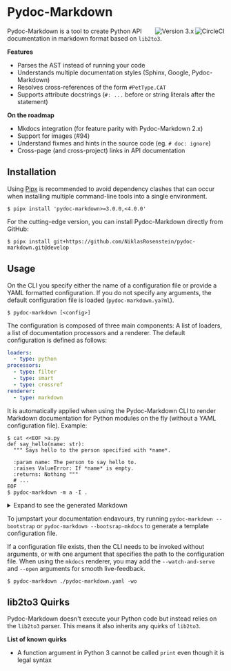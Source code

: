 # Pydoc-Markdown
<a href="https://circleci.com/gh/NiklasRosenstein/workflows/pydoc-markdown/tree/develop"><img align="right" src="https://circleci.com/gh/NiklasRosenstein/pydoc-markdown/tree/develop.svg?style=svg" alt="CircleCI"><img align="right" src="https://img.shields.io/badge/version-3.x-purple" alt="Version 3.x"></a>

Pydoc-Markdown is a tool to create Python API documentation in markdown format
based on `lib2to3`.

__Features__

* Parses the AST instead of running your code
* Understands multiple documentation styles (Sphinx, Google, Pydoc-Markdown)
* Resolves cross-references of the form `#PetType.CAT`
* Supports attribute docstrings (`#: ...` before or string literals after
  the statement)

__On the roadmap__

* Mkdocs integration (for feature parity with Pydoc-Markdown 2.x)
* Support for images (#94)
* Understand fixmes and hints in the source code (eg. `# doc: ignore`)
* Cross-page (and cross-project) links in API documentation

## Installation

  [Pipx]: https://pypi.org/project/pipx/

Using [Pipx][] is recommended to avoid dependency clashes that can occur when installing multiple
command-line tools into a single environment.

    $ pipx install 'pydoc-markdown>=3.0.0,<4.0.0'

For the cutting-edge version, you can install Pydoc-Markdown directly from GitHub:

    $ pipx install git+https://github.com/NiklasRosenstein/pydoc-markdown.git@develop

## Usage

On the CLI you specify either the name of a configuration file or provide a
YAML formatted configuration. If you do not specify any arguments, the default
configuration file is loaded (`pydoc-markdown.ya?ml`).

    $ pydoc-markdown [<config>]

The configuration is composed of three main components: A list of loaders,
a list of documentation processors and a renderer. The default configuration
is defined as follows:

```yaml
loaders:
  - type: python
processors:
  - type: filter
  - type: smart
  - type: crossref
renderer:
  - type: markdown
```

It is automatically applied when using the Pydoc-Markdown CLI to render
Markdown documentation for Python modules on the fly (without a YAML
configuration file). Example:

    $ cat <<EOF >a.py
    def say_hello(name: str):
      """ Says hello to the person specified with *name*.

      :param name: The person to say hello to.
      :raises ValueError: If *name* is empty.
      :returns: Nothing """
      # ...
    EOF
    $ pydoc-markdown -m a -I .

<details><summary>Expand to see the generated Markdown</summary>

---

<a name=".a"></a>
## a

<a name=".a.say_hello"></a>
#### say\_hello

```python
say_hello(name: str)
```

Says hello to the person specified with *name*.

**Arguments**:

- `name`: The person to say hello to.

**Raises**:

- `ValueError`: If *name* is empty.

**Returns**:

Nothing

---

</details>

To jumpstart your documentation endavours, try running `pydoc-markdown --bootstrap` or
`pydoc-markdown --bootsrap-mkdocs` to generate a template configuration file.

If a configuration file exists, then the CLI needs to be invoked without
arguments, or with one argument that specifies the path to the configuration
file. When using the `mkdocs` renderer, you may add the `--watch-and-serve`
and `--open` arguments for smooth live-feedback.

    $ pydoc-markdown ./pydoc-markdown.yaml -wo

## lib2to3 Quirks

Pydoc-Markdown doesn't execute your Python code but instead relies on the
`lib2to3` parser. This means it also inherits any quirks of `lib2to3`.

__List of known quirks__

* A function argument in Python 3 cannot be called `print` even though
  it is legal syntax

